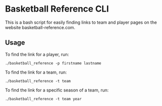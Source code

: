 # Basketball Reference CLI
This is a bash script for easily finding links to team and player pages on the website basketball-reference.com.

## Usage
To find the link for a player, run:

`./basketball_reference -p firstname lastname`

To find the link for a team, run:

`./basketball_reference -t team`

To find the link for a specific season of a team, run:

`./basketball_reference -t team year`

